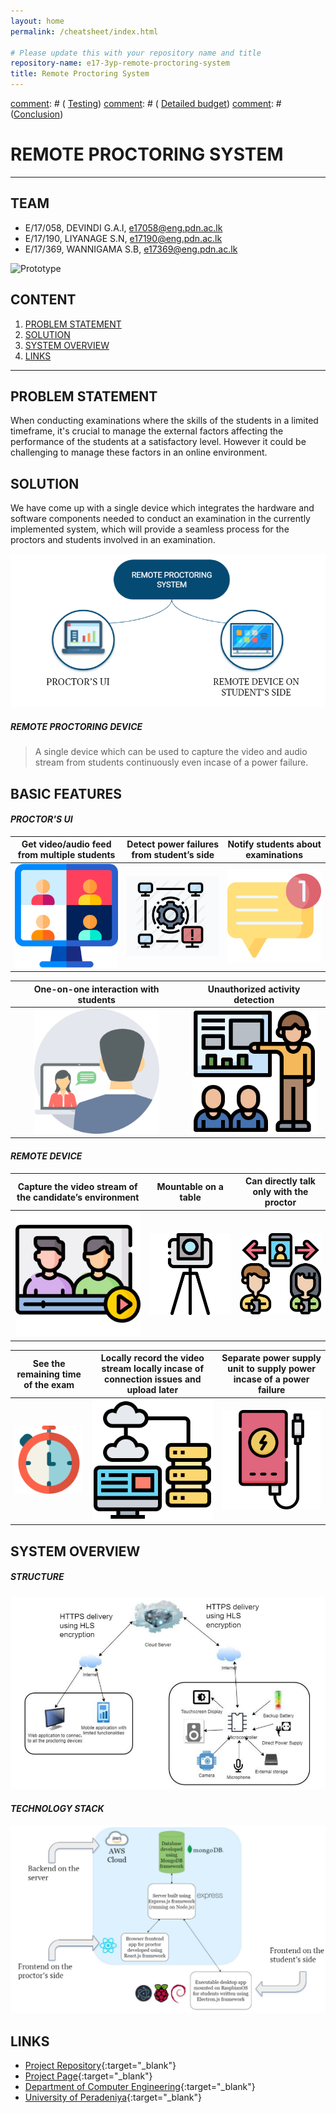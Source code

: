 ```yaml
---
layout: home
permalink: /cheatsheet/index.html

# Please update this with your repository name and title
repository-name: e17-3yp-remote-proctoring-system
title: Remote Proctoring System
---
```


[comment]: # "This is the standard layout for the project, but you can clean this and use your own template"
[comment]: # ( [Testing](#testing))
[comment]: # ( [Detailed budget](#detailed-budget))
[comment]: # ([Conclusion](#conclusion))
# REMOTE PROCTORING SYSTEM

---

## TEAM
-  E/17/058, DEVINDI G.A.I, [e17058@eng.pdn.ac.lk](mailto:name@email.com)
-  E/17/190, LIYANAGE S.N, [e17190@eng.pdn.ac.lk](mailto:name@email.com)
-  E/17/369, WANNIGAMA S.B, [e17369@eng.pdn.ac.lk](mailto:name@email.com)

[//]: # (## [Image of the final hardware]) 
![Prototype](./images/prototype.gif)
## CONTENT
1. [PROBLEM STATEMENT](#problem-statement)
2. [SOLUTION](#solution )
3. [SYSTEM OVERVIEW](#system-overview)
4. [LINKS](#links)



---

## PROBLEM STATEMENT

When conducting examinations where the skills of the students in a limited timeframe, it's crucial to manage the external factors affecting the performance of the students at a satisfactory level. 
However it could be challenging to manage these factors in an online environment.

## SOLUTION

We have come up with a single device which integrates the hardware and software components needed to conduct an examination in the currently implemented system, which will provide a seamless process for the proctors and students involved in an examination.

![Prototype](./images/oursystem.PNG)

##### ***REMOTE PROCTORING DEVICE***
> A single device which can be used to capture the video and audio stream from students continuously even incase of a power failure.

[//]: # (## Solution Architecture High level diagram + description)

## BASIC FEATURES

#### ***PROCTOR'S UI***

|Get video/audio feed from multiple students |  Detect power failures from student’s side | Notify students about examinations|
|:-------------------------:|:-------------------------:|:-------------------------:|
|<img src="./images/videoconference.png" width="200"/> | <img src="./images/disconnetion.jpg" width="225" /> |<img src="./images/notification.png" width="200" />|



|One-on-one interaction with students |   Unauthorized activity detection|
|:-------------------------:|:-------------------------:|
|<img src="./images/video-chat.png" width="200" />| <img src="./images/unauthorized.png" width="200" />|

#### ***REMOTE DEVICE***

|Capture the video stream of the candidate’s environment |  Mountable on a table | Can directly talk only with the proctor|
|:-------------------------:|:-------------------------:|:-------------------------:
|<img src="./images/streaming.png" width="200"/> | <img src="./images/tripod.png" width="225" /> |<img src="./images/call-forwarding.png" width="200" />



|See the remaining time of the exam |Locally record the video stream locally incase of connection issues and upload later | Separate power supply unit to supply power incase of a power failure|
|:-------------------------:|:-------------------------:|:-------------------------:|
|<img src="./images/chronometer.png" width="200" />| <img src="./images/cloud-database.png" width="200" />| <img src="./images/power-bank.png" width="200" />|

## SYSTEM OVERVIEW

##### ***STRUCTURE***
![overview](./images/system.PNG)

#### ***TECHNOLOGY STACK***
![technology](./images/technology.PNG)

## LINKS

- [Project Repository](https://github.com/cepdnaclk/e17-3yp-remote-proctoring-system){:target="_blank"}
- [Project Page](https://cepdnaclk.github.io/e17-3yp-remote-proctoring-system){:target="_blank"}
- [Department of Computer Engineering](http://www.ce.pdn.ac.lk/){:target="_blank"}
- [University of Peradeniya](https://eng.pdn.ac.lk/){:target="_blank"}


[//]: # (Please refer this to learn more about Markdown syntax)
[//]: # (https://github.com/adam-p/markdown-here/wiki/Markdown-Cheatsheet)
